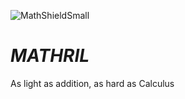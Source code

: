 ![MathShieldSmall](https://user-images.githubusercontent.com/47611483/158402464-265a51a3-9104-4d19-8c81-6122ea4b5fd1.png)


# ___MATHRIL___
As light as addition, as hard as Calculus
